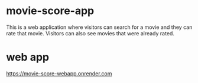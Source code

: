 # movie-score-app
This is a web application where visitors can search for a movie and they can rate that movie. Visitors can also see movies that were already rated. 

# web app 
https://movie-score-webapp.onrender.com
